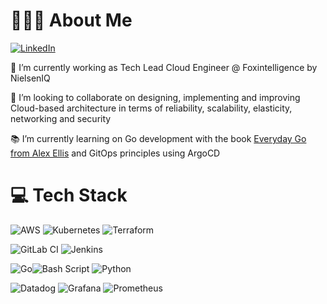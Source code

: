 # 👨🏾‍💻 About Me

[![LinkedIn](https://img.shields.io/badge/LinkedIn-%230077B5.svg?style=for-the-badge&logo=linkedin&logoColor=white)](https://linkedin.com/in/vramahandry) 

📍 I’m currently working as Tech Lead Cloud Engineer @ Foxintelligence by NielsenIQ

🤝 I’m looking to collaborate on designing, implementing and improving Cloud-based architecture in terms of reliability, scalability, elasticity, networking and security

📚 I’m currently learning on Go development with the book [Everyday Go from Alex Ellis](https://openfaas.gumroad.com/l/everyday-golang) and GitOps principles using ArgoCD

# 💻 Tech Stack
![AWS](https://img.shields.io/badge/AWS-%23FF9900.svg?style=for-the-badge&logo=amazon-aws&logoColor=white) ![Kubernetes](https://img.shields.io/badge/kubernetes-%23326ce5.svg?style=for-the-badge&logo=kubernetes&logoColor=white) ![Terraform](https://img.shields.io/badge/terraform-%235835CC.svg?style=for-the-badge&logo=terraform&logoColor=white)

![GitLab CI](https://img.shields.io/badge/gitlab%20CI-%23181717.svg?style=for-the-badge&logo=gitlab&logoColor=#ff5733)
![Jenkins](https://img.shields.io/badge/jenkins-%23181717.svg?style=for-the-badge&logo=jenkins&logoColor=#D24939)

![Go](https://img.shields.io/badge/go-%2300ADD8.svg?style=for-the-badge&logo=go&logoColor=white)![Bash Script](https://img.shields.io/badge/bash_script-%23121011.svg?style=for-the-badge&logo=gnu-bash&logoColor=white)
![Python](https://img.shields.io/badge/python-%23121011.svg?style=for-the-badge&logo=python&logoColor=#3776AB)

![Datadog](https://img.shields.io/badge/datadog-%23632CA6.svg?style=for-the-badge&logo=datadog&logoColor=white)   ![Grafana](https://img.shields.io/badge/grafana-%23F46800.svg?style=for-the-badge&logo=grafana&logoColor=white)  ![Prometheus](https://img.shields.io/badge/Prometheus-E6522C?style=for-the-badge&logo=Prometheus&logoColor=white)




<!-- # 📊 GitHub Stats:
![](https://github-readme-stats.vercel.app/api?username=vramahandry&theme=merko&hide_border=true&include_all_commits=true&count_private=true)<br/>
![](https://github-readme-streak-stats.herokuapp.com/?user=vramahandry&theme=merko&hide_border=true)<br/>
![](https://github-readme-stats.vercel.app/api/top-langs/?username=vramahandry&theme=merko&hide_border=true&include_all_commits=true&count_private=true&layout=compact)

Proudly created with GPRM ( https://gprm.itsvg.in )

**vramahandry/vramahandry** is a ✨ _special_ ✨ repository because its `README.md` (this file) appears on your GitHub profile.

Here are some ideas to get you started:

- 🔭 I’m currently working on ...
- 🌱 I’m currently learning ...
- 👯 I’m looking to collaborate on ...
- 🤔 I’m looking for help with ...
- 💬 Ask me about ...
- 📫 How to reach me: ...
- 😄 Pronouns: ...
- ⚡ Fun fact: ...
-->
